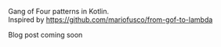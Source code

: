 Gang of Four patterns in Kotlin.  
Inspired by https://github.com/mariofusco/from-gof-to-lambda

Blog post coming soon
